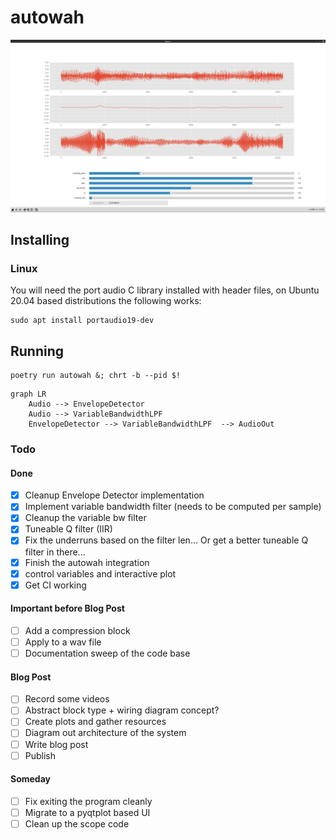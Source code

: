 # autowah

![](docs/images/screenshot-of-gui.png)

## Installing

### Linux

You will need the port audio C library installed with header files, on Ubuntu 20.04 based distributions the following works:

```
sudo apt install portaudio19-dev
```

## Running 

```
poetry run autowah &; chrt -b --pid $!
```

```mermaid
graph LR
    Audio --> EnvelopeDetector
    Audio --> VariableBandwidthLPF
    EnvelopeDetector --> VariableBandwidthLPF  --> AudioOut
```

### Todo

#### Done
- [x] Cleanup Envelope Detector implementation
- [x] Implement variable bandwidth filter (needs to be computed per sample)
- [x] Cleanup the variable bw filter
- [X] Tuneable Q filter (IIR)
- [x] Fix the underruns based on the filter len... Or get a better tuneable Q filter in there...
- [x] Finish the autowah integration
- [x] control variables and interactive plot
- [x] Get CI working

#### Important before Blog Post

- [ ] Add a compression block
- [ ] Apply to a wav file
- [ ] Documentation sweep of the code base

#### Blog Post

- [ ] Record some videos
- [ ] Abstract block type + wiring diagram concept?
- [ ] Create plots and gather resources
- [ ] Diagram out architecture of the system
- [ ] Write blog post
- [ ] Publish

#### Someday
- [ ] Fix exiting the program cleanly
- [ ] Migrate to a pyqtplot based UI
- [ ] Clean up the scope code
